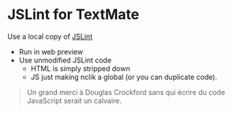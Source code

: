 JSLint for TextMate
===================

Use a local copy of [JSLint](http://www.jslint.com/)

* Run in web preview
* Use unmodified JSLint code
  * HTML is simply stripped down
  * JS just making nclik a global (or you can duplicate code).

> Un grand merci à Douglas Crockford sans qui écrire du code JavaScript serait un calvaire.